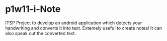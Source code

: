 p1w11-i-Note
============

ITSP Project to develop an android application which detects your handwriting and converts it into text.
Extemely useful to create notes!
It can also speak out the converted text.
